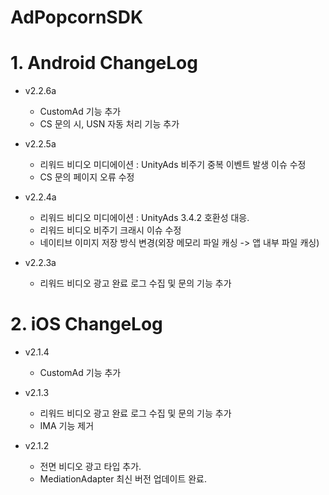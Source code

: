 # AdPopcornSDK
  # 1. Android ChangeLog
  - v2.2.6a
    * CustomAd 기능 추가
    * CS 문의 시, USN 자동 처리 기능 추가
  
  - v2.2.5a
    * 리워드 비디오 미디에이션 : UnityAds 비주기 중복 이벤트 발생 이슈 수정
    * CS 문의 페이지 오류 수정
  
  - v2.2.4a
    * 리워드 비디오 미디에이션 : UnityAds 3.4.2 호환성 대응.
    * 리워드 비디오 비주기 크래시 이슈 수정
    * 네이티브 이미지 저장 방식 변경(외장 메모리 파일 캐싱 -> 앱 내부 파일 캐싱)
  
  - v2.2.3a
    * 리워드 비디오 광고 완료 로그 수집 및 문의 기능 추가

  # 2. iOS ChangeLog
  - v2.1.4
    * CustomAd 기능 추가
    
  - v2.1.3
    * 리워드 비디오 광고 완료 로그 수집 및 문의 기능 추가
    * IMA 기능 제거
    
  - v2.1.2
    * 전면 비디오 광고 타입 추가.
    * MediationAdapter 최신 버전 업데이트 완료.
   
